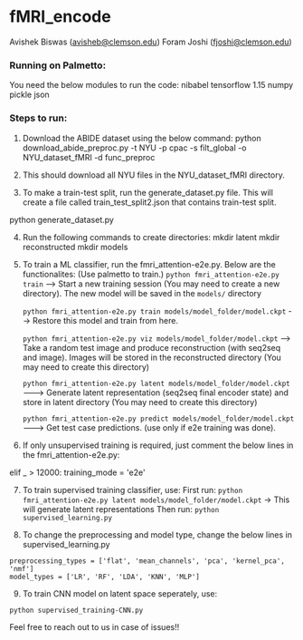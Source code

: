 # fMRI_encode

Avishek Biswas (avisheb@clemson.edu)
Foram Joshi (fjoshi@clemson.edu)

### Running on Palmetto:

You need the below modules to run the code:
nibabel
tensorflow 1.15
numpy
pickle
json




### Steps to run:

1. Download the ABIDE dataset using the below command:
python download_abide_preproc.py -t NYU -p cpac -s filt_global -o NYU_dataset_fMRI -d func_preproc

2. This should download all NYU files in the NYU_dataset_fMRI directory.

3. To make a train-test split, run the generate_dataset.py file. This will create a file called train_test_split2.json that contains train-test split.

python generate_dataset.py


4. Run the following commands to create directories:
mkdir latent
mkdir reconstructed
mkdir models


5. To train a ML classifier, run the fmri_attention-e2e.py. Below are the functionalites: (Use palmetto to train.)
	`python fmri_attention-e2e.py train` --> Start a new training session (You may need to create a new directory). The new model will be saved in the `models/` directory
	
	`python fmri_attention-e2e.py train models/model_folder/model.ckpt` --> Restore this model and train from here.

	`python fmri_attention-e2e.py viz models/model_folder/model.ckpt` --> Take a random test image and produce reconstruction (with seq2seq and image). Images will be stored in the reconstructed directory (You may need to create this directory)

	`python fmri_attention-e2e.py latent models/model_folder/model.ckpt` ---> Generate latent representation (seq2seq final encoder state) and store in latent directory (You may need to create this directory)

	`python fmri_attention-e2e.py predict models/model_folder/model.ckpt` ---> Get test case predictions. (use only if e2e training was done).


6. If only unsupervised training is required, just comment the below lines in the fmri_attention-e2e.py:

elif _ > 12000:
     training_mode = 'e2e'


7. To train supervised training classifier, use:
	First run: `python fmri_attention-e2e.py latent models/model_folder/model.ckpt`  -> This will generate latent representations
	Then run: `python supervised_learning.py`

8. To change the preprocessing and model type, change the below lines in supervised_learning.py
```
preprocessing_types = ['flat', 'mean_channels', 'pca', 'kernel_pca', 'nmf']
model_types = ['LR', 'RF', 'LDA', 'KNN', 'MLP']
```
9. To train CNN model on latent space seperately, use:

`python supervised_training-CNN.py`


Feel free to reach out to us in case of issues!!

	
